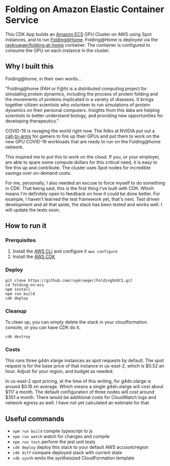 # Folding on Amazon Elastic Container Service

This CDK App builds an [Amazon ECS](https://aws.amazon.com/ecs/) GPU Cluster on
AWS using Spot instances, and to run
[Folding@Home](https://foldingathome.org/). Folding@Home is deployed via the
[raykrueger/folding-at-home](https://github.com/raykrueger/FoldingAtHomeContainer)
container. The container is configured to consume the GPU on each instance in
the cluster.

## Why I built this

Folding@home, in their own words...

"Folding@home (FAH or F@h) is a distributed computing project for simulating
protein dynamics, including the process of protein folding and the movements
of proteins implicated in a variety of diseases. It brings together citizen
scientists who volunteer to run simulations of protein dynamics on their
personal computers. Insights from this data are helping scientists to better
understand biology, and providing new opportunities for developing
therapeutics."

COVID-19 is ravaging the world right now. The folks at NVIDIA put out a
[call-to-arms](https://twitter.com/NVIDIAGeForce/status/1238496311776653312)
for gamers to fire up their GPUs and put them to work on the new GPU COVID-19
workloads that are ready to run on the Folding@home network.

This inspired me to put this to work on the cloud. If you, or your employer,
are able to spare some compute dollars for this critical need, it is easy to
fire this up and contribute. The cluster uses Spot nodes for incredible
savings over on-demand costs.

For me, personally, I also needed an excuse to force myself to do something
in CDK. That being said, this is the first thing I've built with CDK. Which
means I'm definitely open to feedback on how it could be done better. For
example, I haven't learned the test framework yet, that's next. Test driven
development and all that aside, the stack has been tested and works well. I
will update the tests soon.

## How to run it

### Prerquisites

1. Install the [AWS
CLI](https://docs.aws.amazon.com/cli/latest/userguide/cli-chap-install.html)
and configure it `aws configure`
1. Install the [AWS CDK](https://docs.aws.amazon.com/cdk/latest/guide/getting_started.html)

### Deploy

    git clone https://github.com/raykrueger/FoldingOnECS.git
    cd folding-on-ecs
    npm install
    npm run build
    cdk deploy

### Cleanup

To clean up, you can simply delete the stack in your cloudformation console, or
you can have CDK do it.

    cdk destroy

### Costs

This runs three g4dn.xlarge instances as spot requests by default. The spot
request is for the base price of that instance in us-east-2, which is $0.52
an hour. Adjust for your region, and budget as needed.

In us-east-2 spot pricing, at the time of this writing, for g4dn.xlarge is
around $0.16 on average. Which means a single g4dn.xlarge will cost about
$117 a month. The default configuration of three nodes will cost around $351
a month. There would be additional costs for CloudWatch logs and network
egress as well. I have not yet calculated an estimate for that.

## Useful commands

* `npm run build`   compile typescript to js
* `npm run watch`   watch for changes and compile
* `npm run test`    perform the jest unit tests
* `cdk deploy`      deploy this stack to your default AWS account/region
* `cdk diff`        compare deployed stack with current state
* `cdk synth`       emits the synthesized CloudFormation template
